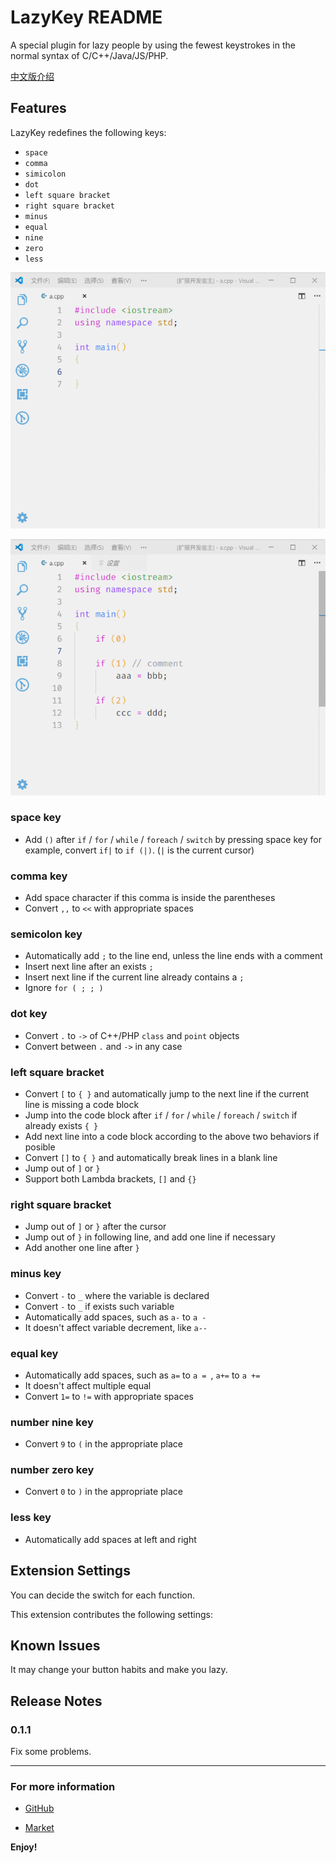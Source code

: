 # LazyKey README

A special plugin for lazy people by using the fewest keystrokes in the normal syntax of C/C++/Java/JS/PHP.

[中文版介绍](https://github.com/MRXY001/vscode-plugin-LazyKey/README-zh.md)

## Features

LazyKey redefines the following keys:

- `space`
- `comma`
- `simicolon`
- `dot`
- `left square bracket`
- `right square bracket`
- `minus`
- `equal`
- `nine`
- `zero`
- `less`

![pic1](https://github.com/MRXY001/vscode-plugin-LazyKey/blob/master/images/LazyKey_Picture1.gif?raw=true)

![pic2](https://github.com/MRXY001/vscode-plugin-LazyKey/blob/master/images/LazyKey_Picture2.gif?raw=true)

### space key

- Add `()` after `if` / `for` / `while` / `foreach` / `switch` by pressing space key
  for example, convert `if|` to `if (|)`. (`|` is the current cursor)

### comma key

- Add space character if this comma is inside the parentheses
- Convert `,,` to `<<` with appropriate spaces

### semicolon key

- Automatically add `;` to the line end, unless the line ends with a comment
- Insert next line after an exists `;`
- Insert next line if the current line already contains a `;`
- Ignore `for ( ; ; )`

### dot key

- Convert `.` to `->` of C++/PHP `class` and `point` objects
- Convert between `.` and `->` in any case

### left square bracket

- Convert `[` to `{ }` and automatically jump to the next line if the current line is missing a code block
- Jump into the code block after `if` / `for` / `while` / `foreach` / `switch` if already exists `{ }`
- Add next line into a code block according to the above two behaviors if posible
- Convert `[]` to `{ }` and automatically break lines in a blank line
- Jump out of `]` or `}`
- Support both Lambda brackets, `[]` and `{}`

### right square bracket

- Jump out of `]` or `}` after the cursor
- Jump out of `}` in following line, and add one line if necessary
- Add another one line after `}`

### minus key

- Convert `-` to `_` where the variable is declared
- Convert `-` to `_` if exists such variable
- Automatically add spaces, such as `a-` to `a - `
- It doesn't affect variable decrement, like `a--`

### equal key

- Automatically add spaces, such as `a=` to `a = `, `a+=` to `a += `
- It doesn't affect multiple equal
- Convert `1=` to `!=` with appropriate spaces

### number nine key

- Convert `9` to `(` in the appropriate place

### number zero key

- Convert `0` to `)` in the appropriate place

### less key

- Automatically add spaces at left and right

## Extension Settings

You can decide the switch for each function.

This extension contributes the following settings:



## Known Issues

It may change your button habits and make you lazy.

## Release Notes

### 0.1.1

Fix some problems.

-----------------------------------------------------------------------------------------------------------

### For more information

* [GitHub](https://github.com/MRXY001/vscode-plugin-LazyKey/)

* [Market](https://marketplace.visualstudio.com/items?itemName=mrxy001.lazykey)

**Enjoy!**
